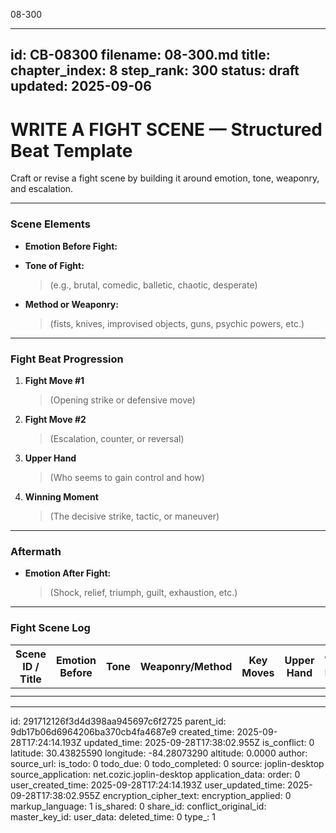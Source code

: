 08-300

---
id: CB-08300
filename: 08-300.md
title: 
chapter_index: 8
step_rank: 300
status: draft
updated: 2025-09-06
---

# WRITE A FIGHT SCENE — Structured Beat Template

Craft or revise a fight scene by building it around emotion, tone, weaponry, and escalation.

---

### **Scene Elements**
- **Emotion Before Fight:**  
  > 

- **Tone of Fight:**  
  > (e.g., brutal, comedic, balletic, chaotic, desperate)

- **Method or Weaponry:**  
  > (fists, knives, improvised objects, guns, psychic powers, etc.)

---

### **Fight Beat Progression**
1. **Fight Move #1**  
   > (Opening strike or defensive move)

2. **Fight Move #2**  
   > (Escalation, counter, or reversal)

3. **Upper Hand**  
   > (Who seems to gain control and how)

4. **Winning Moment**  
   > (The decisive strike, tactic, or maneuver)

---

### **Aftermath**
- **Emotion After Fight:**  
  > (Shock, relief, triumph, guilt, exhaustion, etc.)

---

### **Fight Scene Log**
| Scene ID / Title | Emotion Before | Tone | Weaponry/Method | Key Moves | Upper Hand | Winning Moment | Emotion After | Notes |
|------------------|----------------|------|-----------------|-----------|------------|----------------|---------------|-------|
|                  |                |      |                 |           |            |                |               |       |
|                  |                |      |                 |           |            |                |               |       |

---


id: 291712126f3d4d398aa945697c6f2725
parent_id: 9db17b06d6964206ba370cb4fa4687e9
created_time: 2025-09-28T17:24:14.193Z
updated_time: 2025-09-28T17:38:02.955Z
is_conflict: 0
latitude: 30.43825590
longitude: -84.28073290
altitude: 0.0000
author: 
source_url: 
is_todo: 0
todo_due: 0
todo_completed: 0
source: joplin-desktop
source_application: net.cozic.joplin-desktop
application_data: 
order: 0
user_created_time: 2025-09-28T17:24:14.193Z
user_updated_time: 2025-09-28T17:38:02.955Z
encryption_cipher_text: 
encryption_applied: 0
markup_language: 1
is_shared: 0
share_id: 
conflict_original_id: 
master_key_id: 
user_data: 
deleted_time: 0
type_: 1
